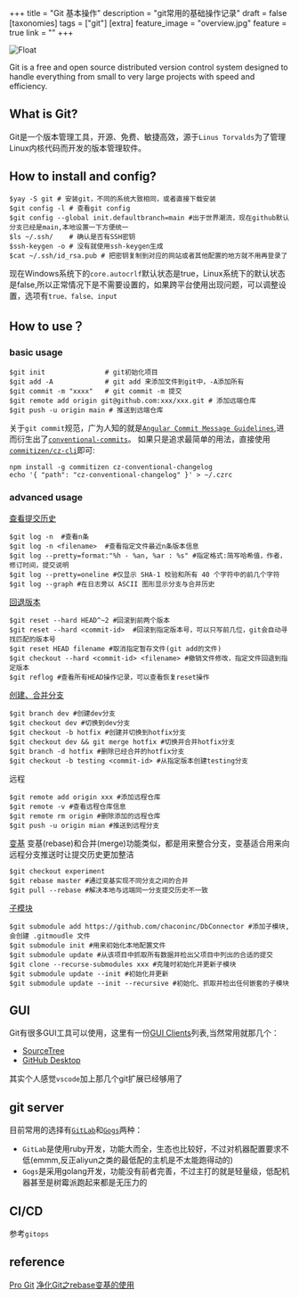 +++
title = "Git 基本操作"
description = "git常用的基础操作记录"
draft = false
[taxonomies]
tags = ["git"]
[extra]
feature_image = "overview.jpg"
feature = true
link = ""
+++

![Float](Float.png)

Git is a free and open source distributed version control system designed to handle everything from small to very large projects with speed and efficiency.

## What is Git?

Git是一个版本管理工具，开源、免费、敏捷高效，源于`Linus Torvalds`为了管理Linux内核代码而开发的版本管理软件。

## How to install and config?

```shell
$yay -S git # 安装git，不同的系统大致相同，或者直接下载安装
$git config -l # 查看git config
$git config --global init.defaultbranch=main #出于世界潮流，现在github默认分支已经是main,本地设置一下方便统一
$ls ~/.ssh/    # 确认是否有SSH密钥
$ssh-keygen -o # 没有就使用ssh-keygen生成
$cat ~/.ssh/id_rsa.pub # 把密钥复制到对应的网站或者其他配置的地方就不用再登录了
```

现在Windows系统下的`core.autocrlf`默认状态是true，Linux系统下的默认状态是false,所以正常情况下是不需要设置的，如果跨平台使用出现问题，可以调整设置，选项有`true、false、input`

## How to use？

### basic usage

```shell
$git init               # git初始化项目
$git add -A             # git add 来添加文件到git中，-A添加所有
$git commit -m "xxxx"   # git commit -m 提交
$git remote add origin git@github.com:xxx/xxx.git # 添加远端仓库
$git push -u origin main # 推送到远端仓库
```

关于`git commit`规范，广为人知的就是[`Angular Commit Message Guidelines`](https://github.com/angular/angular.js/blob/master/DEVELOPERS.md#-git-commit-guidelines),进而衍生出了[`conventional-commits`](https://github.com/conventional-commits)。
如果只是追求最简单的用法，直接使用[`commitizen/cz-cli`](https://github.com/commitizen/cz-cli)即可:

```shell
npm install -g commitizen cz-conventional-changelog
echo '{ "path": "cz-conventional-changelog" }' > ~/.czrc
```

### advanced usage

[查看提交历史](https://git-scm.com/book/zh/v2/Git-%E5%9F%BA%E7%A1%80-%E6%9F%A5%E7%9C%8B%E6%8F%90%E4%BA%A4%E5%8E%86%E5%8F%B2)

```shell
$git log -n  #查看n条
$git log -n <filename>  #查看指定文件最近n条版本信息
$git log --pretty=format:"%h - %an, %ar : %s" #指定格式:简写哈希值，作者，修订时间，提交说明
$git log --pretty=oneline #仅显示 SHA-1 校验和所有 40 个字符中的前几个字符
$git log --graph #在日志旁以 ASCII 图形显示分支与合并历史
```

[回退版本](https://git-scm.com/book/zh/v2/Git-%E5%9F%BA%E7%A1%80-%E6%92%A4%E6%B6%88%E6%93%8D%E4%BD%9C)

```shell
$git reset --hard HEAD^~2 #回滚到前两个版本
$git reset --hard <commit-id>  #回滚到指定版本号，可以只写前几位，git会自动寻找匹配的版本号
$git reset HEAD filename #取消指定暂存文件(git add的文件)
$git checkout --hard <commit-id> <filename> #撤销文件修改，指定文件回退到指定版本
$git reflog #查看所有HEAD操作记录，可以查看恢复reset操作
```

[创建、合并分支](https://git-scm.com/book/zh/v2/Git-%E5%88%86%E6%94%AF-%E5%88%86%E6%94%AF%E7%9A%84%E6%96%B0%E5%BB%BA%E4%B8%8E%E5%90%88%E5%B9%B6)

```shell
$git branch dev #创建dev分支
$git checkout dev #切换到dev分支
$git checkout -b hotfix #创建并切换到hotfix分支
$git checkout dev && git merge hotfix #切换并合并hotfix分支
$git branch -d hotfix #删除已经合并的hotfix分支
$git checkout -b testing <commit-id> #从指定版本创建testing分支 
```

远程

```shell
$git remote add origin xxx #添加远程仓库
$git remote -v #查看远程仓库信息
$git remote rm origin #删除添加的远程仓库
$git push -u origin mian #推送到远程分支
```

[变基](https://git-scm.com/book/zh/v2/Git-分支-变基)
变基(rebase)和合并(merge)功能类似，都是用来整合分支，变基适合用来向远程分支推送时让提交历史更加整洁

```shell
$git checkout experiment
$git rebase master #通过变基实现不同分支之间的合并
$git pull --rebase #解决本地与远端同一分支提交历史不一致
```

[子模块](https://git-scm.com/book/zh/v2/Git-%E5%B7%A5%E5%85%B7-%E5%AD%90%E6%A8%A1%E5%9D%97#_git_submodules)

```shell
$git submodule add https://github.com/chaconinc/DbConnector #添加子模块,会创建 .gitmoudle 文件
$git submodule init #用来初始化本地配置文件
$git submodule update #从该项目中抓取所有数据并检出父项目中列出的合适的提交
$git clone --recurse-submodules xxx #克隆时初始化并更新子模块
$git submodule update --init #初始化并更新
$git submodule update --init --recursive #初始化、抓取并检出任何嵌套的子模块
```

## GUI

Git有很多GUI工具可以使用，这里有一份[GUI Clients](https://git-scm.com/downloads/guis)列表,当然常用就那几个：

- [SourceTree](https://www.sourcetreeapp.com/)
- [GitHub Desktop](https://desktop.github.com/)

其实个人感觉`vscode`加上那几个git扩展已经够用了

## git server

目前常用的选择有[`GitLab`](https://docs.gitlab.com/omnibus/README.html)和[`Gogs`](https://gogs.io)两种：

- `GitLab`是使用ruby开发，功能大而全，生态也比较好，不过对机器配置要求不低(emmm,反正aliyun之类的最低配的主机是不太能跑得动的)
- `Gogs`是采用golang开发，功能没有前者完善，不过主打的就是轻量级，低配机器甚至是树霉派跑起来都是无压力的

## CI/CD

参考`gitops`

## reference

[Pro Git](https://git-scm.com/book)
[净化Git之rebase变基的使用](https://www.cnblogs.com/sunsky303/p/12851267.html)
